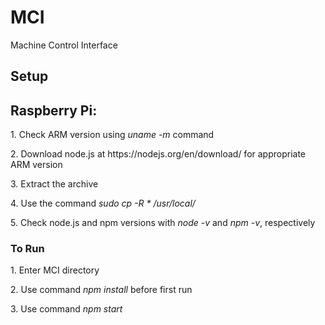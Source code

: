 # MCI
Machine Control Interface

<h2>Setup</h2>
<h2>Raspberry Pi:</h2>
<p>1. Check ARM version using <em>uname -m</em> command</p>
<p>2. Download node.js at https://nodejs.org/en/download/ for appropriate ARM version</p>
<p>3. Extract the archive</p>
<p>4. Use the command <em>sudo cp -R * /usr/local/</em></p>
<p>5. Check node.js and npm versions with <em>node -v</em> and <em>npm -v</em>, respectively</p>

<h3>To Run</h3>
<p>1. Enter MCI directory</p>
<p>2. Use command <em>npm install</em> before first run</p>
<p>3. Use command <em>npm start</em></p>
